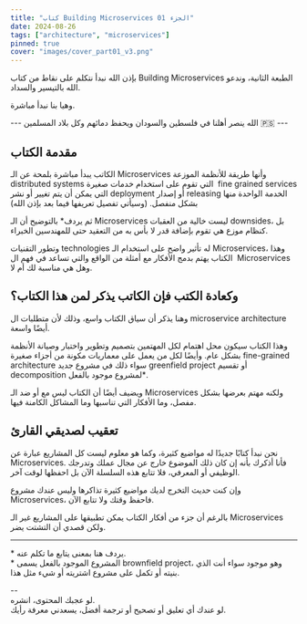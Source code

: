 ```yaml
---
title: "كتاب Building Microservices الجزء 01"
date: 2024-08-26
tags: ["architecture", "microservices"]
pinned: true
cover: "images/cover_part01_v3.png"
---
```


بإذن الله نبدأ نتكلم على نقاط من كتاب Building Microservices الطبعة الثانية، وندعو الله بالتيسير والسداد.

وهيا بنا نبدأ مباشرة.

--- الله ينصر أهلنا في فلسطين والسودان ويحفظ دمائهم وكل بلاد المسلمين 🇵🇸 ---


## مقدمة الكتاب

الكاتب يبدأ مباشرة بلمحة عن الـ Microservices وأنها طريقة للأنظمة الموزعة distributed systems التي تقوم على استخدام خدمات صغيرة  fine grained services التي يمكن أن يتم تغيير أو نشر deployment أو إصدار releasing الخدمة الواحدة منها بشكل منفصل. (وسيأتي تفصيل تعريفها فيما بعد بإذن الله)

ثم يردف* بالتوضيح أن الـ Microservices ليست خالية من العقبات downsides، بل كنظام موزع هي تقوم بإضافة قدر لا بأس به من التعقيد حتى للمهندسين الخبراء.

وتطور التقنيات technologies له تأثير واضح على استخدام الـ Microservices، وهذا الكتاب يهتم بدمج الأفكار مع أمثلة من الواقع والتي تساعد في فهم ال  Microservices وهل هي مناسبة لك أم لا.

## وكعادة الكتب فإن الكاتب يذكر لمن هذا الكتاب؟

وهنا يذكر أن سياق الكتاب واسع، وذلك لأن متطلبات ال microservice architecture أيضًا واسعة.

وهذا الكتاب سيكون محل اهتمام لكل المهتمين بتصميم وتطوير واختبار وصيانة الأنظمة بشكل عام. وأيضًا لكل من يعمل على معماريات مكونة من أجزاء صغيرة fine-grained architecture سواء ذلك في مشروع جديد greenfield project أو تقسيم decomposition لمشروع موجود بالفعل*.

ويضيف أيضًا أن الكتاب ليس مع أو ضد الـ Microservices ولكنه مهتم بعرضها بشكل مفصل، وما الأفكار التي تناسبها وما المشاكل الكامنة فيها.

## تعقيب لصديقي القارئ

نحن نبدأ كتابًا جديدًا له مواضيع كثيرة، وكما هو معلوم ليست كل المشاريع عبارة عن Microservices. فأنا أذكرك بأنه إن كان ذلك الموضوع خارج عن مجال عملك وتدرجك الوظيفي أو المعرفي، فلا تتابع هذه السلسلة الآن بل احفظها لوقت آخر.

وإن كنت حديث التخرج لديك مواضيع كثيرة تذاكرها وليس عندك مشروع Microservices، فاحفظ وقتك ولا تتابع الآن.

بالرغم أن جزء من أفكار الكتاب يمكن تطبيقها على المشاريع غير الـ Microservices ولكن قصدي أن التشتت يضر.

---

\* يردف هنا بمعنى يتابع ما تكلم عنه.    
\* المشروع الموجود بالفعل يسمى brownfield project، وهو موجود سواء أنت الذي بنيته أو تكمل على مشروع اشتريته أو شيء مثل هذا.

--  
لو عجبك المحتوى، انشره.     
لو عندك أي تعليق أو تصحيح أو ترجمة أفضل، يسعدني معرفة رأيك.
